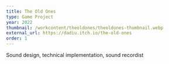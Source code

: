 ```yaml
---
title: The Old Ones
type: Game Project
year: 2022
thumbnail: /workcontent/theoldones/theoldones-thumbnail.webp
external_url: https://dadiu.itch.io/the-old-ones
order: 1
---
```

Sound design, technical implementation, sound recordist